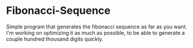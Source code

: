 # Fibonacci-Sequence
Simple program that generates the fibonacci sequence as far as you want. I'm working on optimizing it as much as possible, to be able to generate a couple hundred thousand digits quickly.
